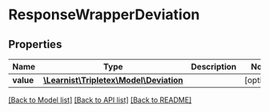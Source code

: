 # ResponseWrapperDeviation

## Properties
Name | Type | Description | Notes
------------ | ------------- | ------------- | -------------
**value** | [**\Learnist\Tripletex\Model\Deviation**](Deviation.md) |  | [optional] 

[[Back to Model list]](../../README.md#documentation-for-models) [[Back to API list]](../../README.md#documentation-for-api-endpoints) [[Back to README]](../../README.md)

